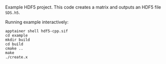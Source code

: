Example HDF5 project. This code creates a matrix and outputs an HDF5 file `SDS.h5`.

Running example interactively:

    apptainer shell hdf5-cpp.sif
    cd example
    mkdir build
    cd build
    cmake ..
    make
    ./create.x
